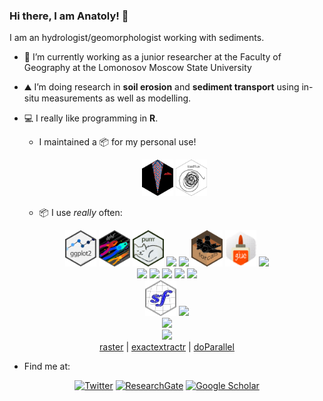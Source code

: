 ### Hi there, I am Anatoly! 👋
  
I am an hydrologist/geomorphologist working with sediments.

- :mag_right: I’m currently working as a junior researcher at the Faculty of Geography at the Lomonosov Moscow State University
- :mountain: I’m doing research in **soil erosion** and **sediment transport** using in-situ measurements as well as modelling.
- :computer: I really like programming in **R**.
  - I maintained a 📦 for my personal use!
  <p align="center">
    <a href="https://github.com/atsyplenkov/atslib"><img src="https://raw.githubusercontent.com/atsyplenkov/atslib/master/man/figures/logo.svg" width="50px"/></a>
     <a href="https://github.com/atsyplenkov/loadflux"><img src="https://raw.githubusercontent.com/atsyplenkov/loadflux/master/man/figures/logo.svg" width="50px"/></a>
  </p>
  
  - 📦 I use *really* often: 
<p align="center">
  <a href="https://github.com/tidyverse/ggplot2"><img src="https://raw.githubusercontent.com/tidyverse/ggplot2/master/man/figures/logo.png" width="50px"/></a>
  <a href="https://github.com/tidyverse/dplyr"><img src="https://raw.githubusercontent.com/tidyverse/dplyr/master/man/figures/logo.png" width="50px"/></a>
  <a href="https://github.com/tidyverse/purrr"><img src="https://raw.githubusercontent.com/tidyverse/purrr/master/man/figures/logo.png" width="50px"/></a>
  <a href="https://github.com/tidyverse/lubridate"><img src="https://raw.githubusercontent.com/tidyverse/lubridate/master/man/figures/logo.png" width="50px"/></a>
  <a href="https://github.com/tidyverse/stringr"><img src="https://raw.githubusercontent.com/tidyverse/stringr/master/man/figures/logo.png" width="50px"/></a>
  <a href="https://github.com/tidyverse/forcats"><img src="https://raw.githubusercontent.com/tidyverse/forcats/master/man/figures/logo.png" width="50px"/></a>
  <a href="https://github.com/tidyverse/glue"><img src="https://raw.githubusercontent.com/tidyverse/glue/master/man/figures/logo.png" width="50px"/></a>
  <a href="https://github.com/tidymodels"><img src="https://raw.githubusercontent.com/tidymodels/tidymodels/master/tidymodels_hex.png" width="50px"/></a>
  <br>
  <a href="https://github.com/easystats/insight"><img src="https://raw.githubusercontent.com/easystats/insight/master/man/figures/logo.png" width="50px"/></a>
  <a href="https://github.com/easystats/effectsize"><img src="https://raw.githubusercontent.com/easystats/effectsize/master/man/figures/logo.png" width="50px"/></a>
  <a href="https://github.com/easystats/performance"><img src="https://raw.githubusercontent.com/easystats/performance/master/man/figures/logo.png" width="50px"/></a>
  <a href="https://github.com/easystats/modelbased"><img src="https://raw.githubusercontent.com/easystats/modelbased/master/man/figures/logo.png" width="50px"/></a>
  <a href="https://github.com/easystats/parameters"><img src="https://raw.githubusercontent.com/easystats/parameters/master/man/figures/logo.png" width="50px"/></a>
  <br>
  <a href="https://github.com/r-spatial/sf"><img src="https://raw.githubusercontent.com/loreabad6/sfnetworks_WiG/main/figs/sf.png" width="50px"/></a>
  <a href="https://github.com/r-spatial/mapview/"><img src="https://github.com/tim-salabim/mvl/blob/cstriestohelp/imagery/animated/box_anim.gif?raw=true" width="50px"/></a>
  <br>
  <a href="https://github.com/rstudio/distill"><img src="https://raw.githubusercontent.com/rstudio/distill/master/man/figures/logo.png" width="50px"/></a>
  <br>
  <a href="https://cran.r-project.org/web/packages/fingerPro/index.html"><img src="https://user-images.githubusercontent.com/30837036/91882995-13c90200-ec84-11ea-9643-0191dfbca995.jpg" width="100px"/></a>
  <br>
    <a href="https://cran.r-project.org/web/packages/raster/index.html">raster</a> | <a href="https://isciences.gitlab.io/exactextractr/">exactextractr</a> | <a href="https://cran.r-project.org/web/packages/doParallel/index.html">doParallel</a> 
</p>

- Find me at: 
<p align="center">
  <a href="https://twitter.com/atsyplen"><img src="https://img.shields.io/badge/-Twitter-blue?style=for-the-badge&logo=twitter&logoColor=white" alt="Twitter"></a>
  <a href="https://www.researchgate.net/profile/Anatolii_Tsyplenkov"><img src="https://img.shields.io/badge/-ResearchGate-02737b?style=for-the-badge&logo=researchgate&logoColor=white" alt="ResearchGate"></a>
  <a href="https://scholar.google.pl/citations?user=IcwW-WAAAAAJ&hl"><img src="https://img.shields.io/badge/-Google Scholar-blue?style=for-the-badge&logo=google-scholar&logoColor=white" alt="Google Scholar"></a>
</p>
